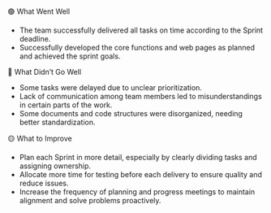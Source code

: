 
🟢 What Went Well
- The team successfully delivered all tasks on time according to the Sprint deadline.
- Successfully developed the core functions and web pages as planned and achieved the sprint goals.


🔴 What Didn’t Go Well
- Some tasks were delayed due to unclear prioritization.
- Lack of communication among team members led to misunderstandings in certain parts of the work.
- Some documents and code structures were disorganized, needing better standardization.

🟡 What to Improve
- Plan each Sprint in more detail, especially by clearly dividing tasks and assigning ownership.
- Allocate more time for testing before each delivery to ensure quality and reduce issues.
- Increase the frequency of planning and progress meetings to maintain alignment and solve problems proactively.



